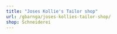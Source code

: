 ```yaml
---
title: "Joses Kollie's Tailor shop"
url: /gbarnga/joses-kollies-tailor-shop/
shop: Schneiderei
---
```

